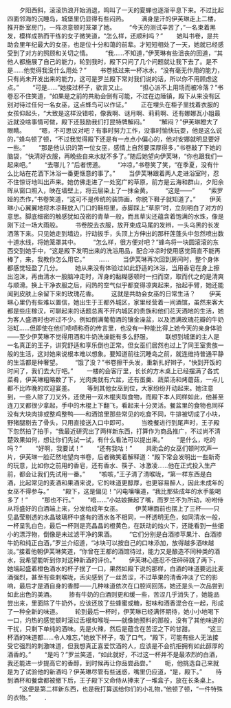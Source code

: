 　　夕阳西斜，滚滚热浪开始消退，鸣叫了一天的夏蝉也逐渐平息下来。不过比起四面邻海的沉睡岛，城堡里仍显得有些闷热。
　　满身是汗的伊芙琳走上二楼，推开卧室房门，一阵凉意顿时笼罩了她。
　　“今天的测试辛苦了，”一名束着黑发，模样成熟而干练的女子微笑道，“怎么样，还顺利吗？”
　　她叫书卷，是共助会里年纪最大的女巫，也是位十分和蔼的前辈。才短短相处了一天，她就已经感受到了对方的照顾和关切之情。
　　“我……不知道，”伊芙琳有些沮丧的回道，“其他人都施展了自己的能力，轮到我时，殿下只问了几个问题就让我下去了。是不是……他觉得我没什么用处？”
　　书卷抵过来一杯冰水，“没有毫无作用的能力，只有尚未开发出来的能力，这可是罗兰殿下常对我们说的话，所以你不用顾虑这点。”
　　“可是……”她接过杯子，欲言又止。
　　“担心派不上用场而被冷落？”书卷忍不住笑道，“如果是之前的共助会倒有可能，不过在边陲镇，殿下从来没有区别对待过任何一名女巫，这点蜂鸟可以作证。”
　　正在埋头在柜子里找着衣服的女孩仰起头，“大致是这样没错啦，像我啊、谜月啊、莉莉啊、还有娜娜瓦小姐最近就没啥事情可做，殿下还鼓励我们打昆特牌解闷。”
　　“解闷？”伊芙琳瞪大了眼睛。
　　“嗯，不可思议对吧？有事时努力工作，没事时愉快玩耍，他是这么说的，”蜂鸟顿了顿，“不过我觉得殿下还是有一点点小偏心的，他对安娜就明显要好一些。”
　　“那是他认识的第一位女巫，感情上自然要深厚得多，”书卷敲了下她的脑袋，“快清好衣服，再晚些自来水就不多了。”随后她望向伊芙琳，“你也跟我们一起来吧。”
　　“去哪儿？”后者愣道。
　　“冲凉，”书卷笑了笑，“在季夏，没有什么比站在花洒下沐浴一番更惬意的事了。”
　　当伊芙琳跟着两人走进浴室时，忍不住惊讶地叫出声来。她仿佛走进了一处宽广的草原，前方是云海和群山，夕阳余晖从窗口照入，映在墙壁上，将云层染上了一抹金黄。
　　“这是——”
　　“索罗娅的杰作，”书卷笑道，“这可不是传统的装饰画，你脱下鞋子就知道了。”
　　伊芙琳小心翼翼地将木凉鞋放入门口的鞋柜里，赤脚踩上“草原”时，立刻明白了对方的意思。脚底细密的触感犹如茂密的青草一般，而且草尖还蕴含着饱满的水珠，像是刚下过一场大雨般。
　　书卷脱去衣服，放开束成马尾的发辫，一头乌黑的长发洒落下来。只见她走到墙边，拧动扳手，头顶上方伸出的那杆莲蓬头中忽然喷出数十道水线，将她笼罩其中。
　　“怎么样，很方便对吧？”蜂鸟将一块圆滚滚的东西交到她手中，“这是殿下发明出来的洗浴用品，配合冲凉时使用感觉简直不能再棒了，来，我教你怎么用它。”
　　……
　　当伊芙琳再次回到房间时，整个身体都感觉轻盈了几分。
　　她从来没有体验过如此舒适的沐浴，当用香皂在身上擦出泡沫，再由清水一股脑冲走时，浑身的黏糊感顿时一扫而空，取而代之的是清爽与顺滑。换上干净衣服之后，闷热的空气似乎都变得凉爽起来，抬起手臂，她还能闻到皮肤上余留下来的玫瑰花香。
　　这就是共助会女巫的日常生活？
　　伊芙琳心里仍有些难以置信，她出生于王都外城区，家里经营着一间酒馆，虽然来客大都是些庄稼汉，可聊起来的话题总离不开内城区的贵族和他们花天酒地的生活，她为客人盛酒时也听过不少。例如倒满葡萄酒的镶金澡盆，以及洒满玫瑰花瓣的牛奶浴缸……但即使在他们啧啧称奇的传言里，也没有一种能比得上她今天的亲身体验——至少伊芙琳不觉得用酒和牛奶洗澡能有多么舒服。
　　联想到城堡的主人是一名真正的王子，讲究舒适和享乐倒也正常。但女巫们居然也过上了同王室贵族一般的生活，这对她来说根本难以想象。要知道前往沉睡岛之前，就连维持普通平静的生活都是种奢望。
　　“饿了没？”书卷擦干头发，重新扎好辫子，“快到开饭的时间了，我们去大厅吧。”
　　一楼的会客厅里，长长的方木桌上已经摆满了各式菜肴，伊芙琳粗略数了下，光肉类就有六盆，还有蛋羹、蔬菜汤和烤蘑菇，一点儿都不比昨晚的欢迎宴差。
　　等到其他女巫到位，大家纷纷开动起来。她注意到，一些人除了刀叉外，还使用一双木棍夹取食物，而殿下本人同样如此，他甚至连刀叉都很少拿起，手中的木棍上下翻飞，看起来十分灵活。餐盆里的食物也同样没有大块肉排或整鸡整鸭——和酒馆里那些常见的吃食不同，牛排被切成了小块，野猪腿剔去了骨头，只用直接送入口中即可。
　　当晚餐进行到尾声时，王子殿下忽然拍了拍手，“我最近研究出了两样新东西，打算作为商品推广，不过尚不清楚效果如何，想让你们先试一试，有什么看法可以提出来。”
　　“是什么，吃的吗？”
　　“好啊，我要试！”
　　“还有我咕！”
　　共助会的女巫们顿时欢声一片，伊芙琳一脸茫然地望向书卷，后者微笑着解释道：“殿下常会发明出一些新奇的玩意，比如你之前用的香皂，还有香水、筷子、冰激凌……他在正式投入生产前，都会让我们先试用一番。”
　　“咳咳，”王子清了清喉咙，“第一样东西是白酒，比起常见的麦酒和果酒来说，它的味道更醇厚，也更容易醉人，因此未成年的女巫不得参与。”
　　“殿下，这是偏见！”闪电嚷嚷道，“我比那些成年的水手能喝多了！”
　　“那也不行。”
　　“唔……”小姑娘撅起了嘴，而罗兰不为所动，吩咐侍从将盛好的白酒端上来，分发给成年女巫。
　　伊芙琳面前也摆上了三杯——只见晶莹剔透的水晶玻璃杯中盛有的酒水各不相同，一杯透明无色，如同清水一般，一杯呈乳白色，最后一杯则是亮晶晶的橙黄色，在跃动的烛火下，还能看到一些细小的漂浮物，倒像是未过滤干净的果酒。
　　“它们分别是白酒掺苹果汁、白酒掺牛奶和纯正白酒，”罗兰介绍道，“冰块可以按自己的口味添加，放得越多酒味越淡。”接着他朝伊芙琳笑道，“你曾在王都的酒馆待过，能力又是酿造不同种类的酒水，我希望能听到你对这种新酒的评价。”
　　伊芙琳心底忍不住砰砰跳了两下，她端起盛着橙色酒水的杯子抿了一口，果然如殿下说的那样，白酒的味道要远比麦酒强烈，甚至有些刺喉咙，舌尖感到了一丝苦涩，不过苹果的清香冲淡了它的影响，最后才是酒自身的香醇——几种味道依次在口腔间回荡，她还是头一次品尝到如此出色的美酒。
　　掺有牛奶的白酒则更和缓一些，苦涩几乎消失了，她能品尝出来，里面除了牛奶外，应该还放了些蜂蜜或糖，甜味和酒香混合在一起，形成了一种全新的味道。
　　轮到最后一杯时，伊芙琳已经满怀期待，她小小地喝下一口，灼热的感觉顿时滚过舌根和喉咙——就像她预料的那般，没有了其他味道的干扰，只剩下单纯的酒味。先是火辣，然后是蕴含在苦涩之下的甘甜。
　　“这三杯酒的味道都……令人难忘，”她放下杯子，吸了口气，“殿下，可能有些人无法接受它强烈的刺激味道，但我想真正喜爱饮酒的人，应该是不会抗拒拥有如此醇厚的酒香的。”
　　“是吗？”罗兰笑道，“如此就好，不过这一杯并不是最浓烈的白酒，我还能进一步提高它的香醇，到时候再让你品尝品尝。”
　　呃，他挑选自己来就是为了试验他的新酒吗？伊芙琳尽管有些迷惑，嘴里仍应道，“是，殿下。”
　　待到酒杯和餐盘都被撤下后，王子殿下又命侍从捧来了一堆盒子，放在长条桌上。
　　“这便是第二样新东西，也是我打算送给你们的小礼物，”他顿了顿，“一件特殊的衣物。”
　　.